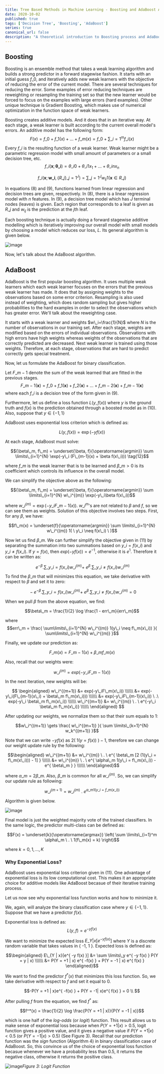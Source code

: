 ```yaml
---
title: Tree Based Methods in Machine Learning - Boosting and AdaBoost Algorithm
date: 2020-10-02
published: true
tags: ['Decision Tree', 'Boosting', 'AdaBoost']
series: true
canonical_url: false
description: "A theoretical introduction to Boosting process and AdaBoost algorithm. Also includes a discussion on exponential loss function"
---
```


Boosting
--------

Boosting is an ensemble method that takes a weak learning algorithm and
builds a strong predictor in a forward stagewise fashion. It starts with
an initial guess $f\_0$, and iteratively adds new weak learners with the
objective of reducing the error of the current model. There are several
techniques for reducing the error. Some examples of error reducing
techniques are reweighting or resampling the training set so that the
new learner would be forced to focus on the examples with large errors
(hard examples). Other unique technique is Gradient Boosting, which
makes use of numerical optimization in the function space of weak
learners.

Boosting creates additive models. And it does that in an iterative way.
At each stage, a weak learner is built according to the current overall
model's errors. An additive model has the following form:
$$F(x) = f\_0 + f\_1(x) + \dots + f\_m(x) = f\_0 + \sum \limits\_{i=1}^{m}  f\_i(x) \tag{7}$$

Every $f\_i$ is the resulting function of a weak learner. Weak learner
might be a parametric regression model with small amount of parameters
or a small decision tree, etc.
$$
f\_i(\mathbf{x}; \mathbf{\theta\_i}) = \theta\_{i0} + \theta\_{i1} x_1 + \dots + \theta\_{in} x_n \tag{8}
$$

$$
f\_i(\mathbf{x}; \mathbf{w\_i}, \{ R\_j \}\_{j=1}^{J}) = \sum \limits\_{j=1}^{J} w_{ij} 1(\mathbf{x} \in R\_j) \tag{9}
$$

In equations (8) and (9), functions learned from linear regression and
decision trees are given, respectively. In (8), there is a linear
regression model with $n$ features. In (9), a decision tree model which
has $J$ terminal nodes (leaves) is given. Each region that corresponds
to a leaf is given as $R\_j$ and $w_{ij}$ is the prediction at the $j$th
leaf.

Each boosting technique is actually doing a forward stagewise additive
modelling which is iteratively improving our overall model with small
models by choosing a model which reduces our loss, $L$. Its general
algorithm is given below.


![image](./images/forward-modeling.png)



Now, let's talk about the AdaBoost algorithm.

AdaBoost
--------

AdaBoost is the first popular boosting algorithm. It uses multiple weak
learners which each weak learner focuses on the errors that the previous
weak learner has made. It does that by assigning weights to the
observations based on some error criterion. Resampling is also used
instead of weighting, which does random sampling but gives higher
probabilities to the hard examples in order to select the observations
which has greater error. We'll talk about the reweighting case.

It starts with a weak learner and weights $w\_i=\frac{1}{N}$ where $N$ is
the number of observations in our training set. After each stage,
weights are modified based on the errors of individual observations.
Observations with high errors have high weights whereas weights of the
observations that are correctly predicted are decreased. Next weak
learner is trained using those weights. Therefore, at each stage,
observations that are hard to predict correctly gets special treatment.

Now, let us formulate the AdaBoost for binary classification.

Let $F\_{m-1}$ denote the sum of the weak learned that are fitted in the
previous stages.
$$F\_{m-1}(\mathbf{x}) = f\_0 + f\_1(\mathbf{x}) + f\_2(\mathbf{x}) + \dots + f\_{m-2}(\mathbf{x}) + f\_{m-1}(\mathbf{x}) \tag{10}$$
where each $f\_i$ is a decision tree of the form given in (9).

Furthermore, let us define a loss function $L(y, f(x))$ where $y$ is the
ground truth and $f(x)$ is the prediction obtained through a boosted
model as in (10). Also, suppose that $y \in \{-1, 1\}$

AdaBoost uses exponential loss criterion which is defined as:

$$L(y, f(x)) = \exp{(-y f(x))} \tag{11}$$

At each stage, AdaBoost must solve:

$$(\beta\_m, f\_m) = \underset{\beta, f}{\operatorname{argmin}}
            \sum \limits\_{i=1}^{N} \exp(-y\_i (F\_{m-1}(x) + \beta f(x\_i))) \tag{12}$$

where $f\_m$ is the weak learner that is to be learned and $\beta\_m > 0$
is its coefficient which controls its influence in the overall model.

We can simplify the objective above as the following:

$$(\beta\_m, f\_m) = \underset{\beta, f}{\operatorname{argmin}}
            \sum \limits\_{i=1}^{N} w\_i^{(m)} \exp(-y\_i\beta f(x\_i))$$

where $w\_i^{(m)} = \exp(-y\_i F\_{m-1}(x))$. $w\_i^{m}$'s are not related
to $\beta$ and $f$, so we can see them as weights. Solution of this
objective involves two steps. First, for any $\beta$, we have:

$$f\_m(x) = \underset{f}{\operatorname{argmin}}
            \sum \limits\_{i=1}^{N} w\_i^{(m)} 1( \ y\_i \neq f(x\_i) \ )$$

Now let us find $\beta\_m$. We can further simplify the objective given
in (11) by separating the summation into two summations based on
$y\_i = f(x\_i)$ and $y\_i \neq f(x\_i)$. If $y = f(x)$, then
$exp(-yf(x)) = e^{-1}$, otherwise it is $e^{1}$. Therefore it can be
written as:

$$\ e^{-\beta} . \sum\limits\_{y\_i=f(x\_i)} w\_i^{(m)} +
        \ e^{\beta} . \sum \limits\_{y\_i \neq f(x\_i)} w\_i^{(m)}$$

To find the $\beta\_m$ that will minimizes this equation, we take
derivative with respect to $\beta$ and set it to zero:

$$\ -e^{-\beta} . \sum\limits\_{y\_i=f(x\_i)} w\_i^{(m)} +
        \ e^{\beta} . \sum \limits\_{y\_i \neq f(x\_i)} w\_i^{(m)} = 0$$

When we pull $\beta$ from the above equation, we find:

$$\beta\_m = \frac{1}{2} \log \frac{1 - err\_m}{err\_m}$$

where $$err\_m = \frac{
            \sum\limits\_{i=1}^{N} w\_i^{(m)} 1(y\_i \neq f\_m(x\_i))
        }{
            \sum\limits\_{i=1}^{N} w\_i^{(m)}
        }$$

Finally, we update our prediction as:

$$F\_m(x) = F\_{m-1}(x) + \beta\_m f\_m(x)$$

Also, recall that our weights were:

$$w\_i^{(m)} = exp(-y\_iF\_{m-1}(x))$$

In the next iteration, new weights will be:

$$
\begin{aligned}
            w\_i^{(m+1)} &= exp(-y\_iF\_m(x\_i)) \\\\\\ &= exp(-y\_i(F\_{m-1}(x\_i) + \beta\_m f\_m(x\_i))) \\\\\\
                      &= exp(-y\_iF\_{m-1}(x\_i)) \ .\ exp(-y\_i \beta\_m f\_m(x\_i)) \\\\\\
            w\_i^{(m+1)} &= w\_i^{(m)} \ . \ e^{-y\_i \beta\_m f\_m(x\_i)} \\\\\\
\end{aligned}
$$

After updating our weights, we normalize them so that their sum equals
to $1$:

$$w\_i^{(m+1)} \gets  \frac{
                w\_i^{(m+1)}
            }{
                \sum \limits\_{k=1}^{N} w_k^{(m+1)}
            }$$

Note that we can write $-yf(x)$ as $2( \ 1(y = f(x)) \ ) - 1$, therefore
we can change our weight update rule by the following:

$$\begin{aligned}
            w\_i^{(m+1)} &= w\_i^{(m)} \ . \ e^{ \beta\_m [2 (1(y\_i = f\_m(x\_i))) - 1] } \\\\\\
                        &= w\_i^{(m)} \ . \ e^{ \alpha\_m 1(y\_i = f\_m(x\_i)) -e^{ \beta\_m } } \\\\\\
        \end{aligned}$$

where $\alpha\_m = 2 \beta\_m$. Also, $\beta\_m$ is common for all
$w\_i^{(m)}$. So, we can simplify our update rule as following:

$$w\_i^{(m+1)} = w\_i^{(m)} \ . \ e^{ \alpha\_m 1(y\_i = f\_m(x\_i)) } \tag{13}
$$

Algorithm is given below.

![image](./images/adaboost.png)

Final model is just the weighted majority vote of the trained
classifiers. In the same logic, the predictor multi-class can be defined
as:

$$F(x) = \underset{k}{\operatorname{argmax}} 
            \left( \sum \limits\_{i=1}^m \alpha\_m \ . \ 1(f\_m(x) = k) \right)$$

where $k = 0, 1, \dots, K$

### Why Exponential Loss?

AdaBoost uses exponential loss criterion given in (11). One advantage of
exponential loss is its low computational cost. This makes it an
appropriate choice for additive models like AdaBoost becasue of their
iterative training process.

Let us now see why exponential loss function works and how to minimize
it.

We, again, will analyze the binary classification case where
$y \in \{ -1, 1 \}$. Suppose that we have a predictor $f(x)$.

Exponential loss is defined as: $$L(y, f) = e^{ -y f(x) }$$

We want to minimize the expected loss $E\_{Y | x}[e^{-y f(x)}]$ where $Y$
is a discrete random variable that takes values in { -1, 1 }. Expected
loss is defined as:

$$\begin{aligned}
                E\_{Y | x}[e^{ -y f(x) }] &= \sum \limits\_y e^{ -y f(x) } P(Y = y | x) \\\\\\
                                   &= P(Y = +1 | x) e^{ -f(x) } + P(Y = -1 | x) e^{ f(x) }
            \end{aligned}$$

We want to find the predictor $f^{*}(x)$ that minimizes this loss
function. So, we take derivative with respect to $f$ and set it equal to
0.

$$-P(Y = +1 | x)e^{ -f(x) } + P(Y = -1| x)e^{ f(x) } = 0 \\ $$

After pulling $f$ from the equation, we find $f^*$ as:

$$f^*(x) = \frac{1}{2} \log \frac{P(Y = +1 | x)}{P(Y = -1 | x)}$$

which is one half of the *log-odds* (or *logit*) function. This result
allows us to make sense of exponential loss because when
$P(Y = +1 | x) > 0.5$, logit function gives a positive value, and it
gives a negative value if $P(Y = +1 | x) < 0.5$ (or
$P(Y = -1 | x) > 0.5$) (See Figure 3). Recall that our prediction function was the
$sign$ function (Algorithm 4) in binary classification case of AdaBoost.
So, this convince us of the choice of exponential loss function becasue
whenever we have a probability less than 0.5, it returns the negative
class, otherwise it returns the positive class.


![image](./images/logit.png)*Figure 3: Logit Function*
